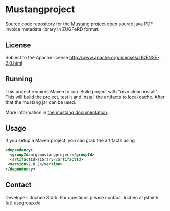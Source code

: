 
Mustangproject
=====

Source code repository for the [Mustang project](http://www.mustangproject.org/) open source java PDF invoice metadata library in ZUGFeRD format.

License
-----

Subject to the Apache license http://www.apache.org/licenses/LICENSE-2.0.html

Running
-----

This project requires Maven to run. Build project with "mvn clean install". This will build the project, test it and install the artifacts to local cache. After that the mustang jar can be used.

More information in [the mustang documentation](https://github.com/ZUGFeRD/mustangproject/blob/master/doc/ZugferdDev.en.pdf?raw=true).

Usage
-----

If you setup a Maven project, you can grab the artifacts using

```xml
<dependency>
  <groupId>org.mustangproject</groupId>
  <artifactId>library</artifactId>
 <version>2.0.2</version>
</dependency>
```

Contact
-----

Developer: Jochen Stärk. For questions please contact Jochen at jstaerk [at] usegroup.de 


